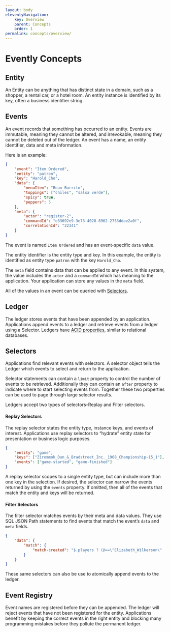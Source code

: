 ```yaml
---
layout: body
eleventyNavigation:
    key: Overview
    parent: Concepts
    order: 1
permalink: concepts/overview/
---
```


# Evently Concepts

## Entity

An Entity can be anything that has distinct state in a domain, such as a shopper, a rental car, or a hotel room. An entity instance is identified by its key, often a business identifier string.

## Events

An event records that something has occurred to an entity. Events are immutable, meaning they cannot be altered, and irrevokable, meaning they cannot be deleted out of the ledger. An event has a name, an entity identifier, data and meta information.

Here is an example:

```json
{
    "event": "Item Ordered",
    "entity": "patron",
    "key": "Harold_Cho",
    "data": {
        "menuItem": "Bean Burrito",
        "toppings": ["chiles", "salsa verde"],
        "spicy": true,
        "peppers": 5
    },
    "meta": {
        "actor": "register-2",
        "commandId": "e33692e9-3e73-4028-8962-2753ddae2a0f",
        "correlationId": "22341"
    }
}
```

The event is named `Item Ordered` and has an event-specific `data` value.

The entity identifier is the entity type and key. In this example, the entity is identified as entity type `patron` with the key `Harold_Cho`.

The `meta` field contains data that can be applied to any event. In this system, the value includes the `actor` and a `commandId` which has meaning to the application. Your application can store any values in the `meta` field.

All of the values in an event can be queried with [Selectors](#selectors).

## Ledger

The ledger stores events that have been appended by an application. Applications append events to a ledger and retrieve events from a ledger using a Selector. Ledgers have [ACID properties](acid), similar to relational databases.

## Selectors

Applications find relevant events with selectors. A selector object tells the Ledger which events to select and return to the application.

Selector statements can contain a `limit` property to control the number of events to be retrieved. Additionally they can contain an `after` property to indicate where to start selecting events from. Together these two properties can be used to page through large selector results.

Ledgers accept two types of selectors–Replay and Filter selectors.

#### Replay Selectors

The replay selector states the entity type, instance keys, and events of interest. Applications use replay selectors to “hydrate” entity state for presentation or business logic purposes.

```json
{
    "entity": "game",
    "keys": ["Zirommok_Dun_&_Bradstreet_Inc._1968_Championship~15_1"],
    "events": ["game-started", "game-finished"]
}
```

A replay selector scopes to a single entity type, but can include more than one key in the selection. If desired, the selector can narrow the events returned by using the `events` property. If omitted, then all of the events that match the entity and keys will be returned.

#### Filter Selectors

The filter selector matches events by their meta and data values. They use SQL JSON Path statements to find events that match the event’s `data` and `meta` fields.

```json
{
    "data": {
        "match": {
            "match-created": "$.players ? (@==\"Elizabeth_Wilkerson\" || @==\"Amal_Hussein\")"
        }
    }
}
```

These same selectors can also be use to atomically append events to the ledger.

## Event Registry

Event names are registered before they can be appended. The ledger will reject events that have not been registered for the entity. Applications benefit by keeping the correct events in the right entity and blocking many programming mistakes before they pollute the permanent ledger.
